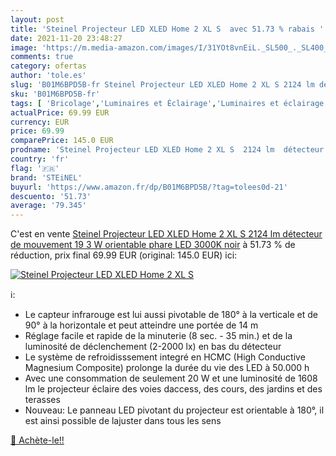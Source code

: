 ```yaml
---
layout: post
title: 'Steinel Projecteur LED XLED Home 2 XL S  avec 51.73 % rabais '
date: 2021-11-20 23:48:27
image: 'https://m.media-amazon.com/images/I/31YOt8vnEiL._SL500_._SL400_.jpg'
comments: true
category: ofertas
author: 'tole.es'
slug: 'B01M6BPD5B-fr Steinel Projecteur LED XLED Home 2 XL S 2124 lm détecteur...'
sku: 'B01M6BPD5B-fr'
tags: [ 'Bricolage','Luminaires et Éclairage','Luminaires et éclairage','Luminaires extérieur','Sécurité','steinel','Éclairage de sécurité dextérieur','Éclairage mural dextérieur', ]
actualPrice: 69.99 EUR
currency: EUR
price: 69.99
comparePrice: 145.0 EUR
prodname: 'Steinel Projecteur LED XLED Home 2 XL S  2124 lm  détecteur de mouvement  19 3 W  orientable  phare LED  3000K  noir'
country: 'fr'
flag: '🇫🇷'
brand: 'STEiNEL'
buyurl: 'https://www.amazon.fr/dp/B01M6BPD5B/?tag=tolees0d-21'
descuento: '51.73'
average: '79.345'
---
```


C'est en vente [Steinel Projecteur LED XLED Home 2 XL S  2124 lm  détecteur de mouvement  19 3 W  orientable  phare LED  3000K  noir](https://www.amazon.fr/dp/B01M6BPD5B/?tag=tolees0d-21)  à  51.73 % de réduction, prix final  69.99 EUR (original: 145.0 EUR) ici:

[![Steinel Projecteur LED XLED Home 2 XL S ](https://m.media-amazon.com/images/I/31YOt8vnEiL._SL500_._SL400_.jpg)](https://www.amazon.fr/dp/B01M6BPD5B/?tag=tolees0d-21)

ℹ️:

- Le capteur infrarouge est lui aussi pivotable de 180° à la verticale et de 90° à la horizontale et peut atteindre une portée de 14 m
- Réglage facile et rapide de la minuterie (8 sec. - 35 min.) et de la luminosité de déclenchement (2-2000 lx) en bas du détecteur
- Le système de refroidisssement integré en HCMC (High Conductive Magnesium Composite) prolonge la durée du vie des LED à 50.000 h
- Avec une consommation de seulement 20 W et une luminosité de 1608 lm le projecteur éclaire des voies daccess, des cours, des jardins et des terasses
- Nouveau: Le panneau LED pivotant du projecteur est orientable à 180°, il est ainsi possible de lajuster dans tous les sens

[🛒 Achète-le!!](https://www.amazon.fr/dp/B01M6BPD5B/?tag=tolees0d-21)
